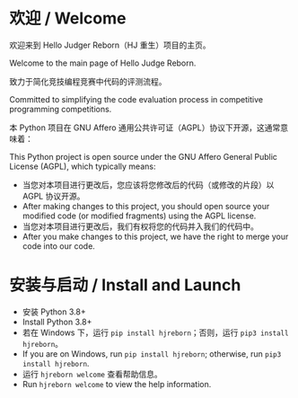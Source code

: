 # 欢迎 / Welcome

欢迎来到 Hello Judger Reborn（HJ 重生）项目的主页。

Welcome to the main page of Hello Judge Reborn.

致力于简化竞技编程竞赛中代码的评测流程。

Committed to simplifying the code evaluation process in competitive programming competitions.

本 Python 项目在 GNU Affero 通用公共许可证（AGPL）协议下开源，这通常意味着：

This Python project is open source under the GNU Affero General Public License (AGPL), which typically means:

- 当您对本项目进行更改后，您应该将您修改后的代码（或修改的片段）以 AGPL 协议开源。
- After making changes to this project, you should open source your modified code (or modified fragments) using the AGPL license.
- 当您对本项目进行更改后，我们有权将您的代码并入我们的代码中。
- After you make changes to this project, we have the right to merge your code into our code.

# 安装与启动 / Install and Launch

-  安装 Python 3.8+
- Install Python 3.8+
- 若在 Windows 下，运行 `pip install hjreborn`；否则，运行 `pip3 install hjreborn`。
- If you are on Windows, run `pip install hjreborn`; otherwise, run `pip3 install hjreborn`.
- 运行 `hjreborn welcome` 查看帮助信息。
- Run `hjreborn welcome` to view the help information.

